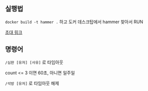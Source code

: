 ## 실행법

`docker build -t hammer .` 하고 도커 데스크탑에서 hammer 찾아서 RUN

[초대 링크](https://discord.com/oauth2/authorize?client_id=1351368587977162752&permissions=8&integration_type=0&scope=bot)

## 명령어

`/심판 [유저] [사유]` 로 타임아웃

count <= 3 이면 60초, 아니면 일주일

`/석방 [유저]` 로 타임아웃 해제
